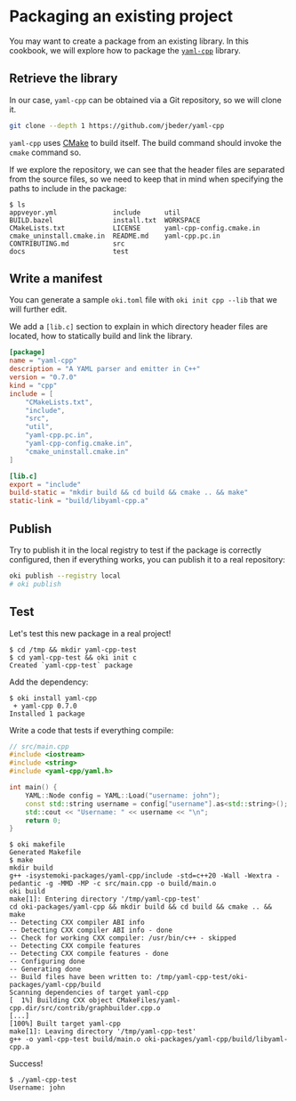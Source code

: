 # Packaging an existing project

You may want to create a package from an existing library.
In this cookbook, we will explore how to package the [`yaml-cpp`](https://github.com/jbeder/yaml-cpp) library.

## Retrieve the library

In our case, `yaml-cpp` can be obtained via a Git repository, so we will clone it.

```bash
git clone --depth 1 https://github.com/jbeder/yaml-cpp
```

`yaml-cpp` uses [CMake](https://cmake.org) to build itself.
The build command should invoke the `cmake` command so.

If we explore the repository, we can see that the header files are separated from the source files, so we need to keep that in mind when specifying the paths to include in the package:

```console
$ ls
appveyor.yml              include      util
BUILD.bazel               install.txt  WORKSPACE
CMakeLists.txt            LICENSE      yaml-cpp-config.cmake.in
cmake_uninstall.cmake.in  README.md    yaml-cpp.pc.in
CONTRIBUTING.md           src
docs                      test
```

## Write a manifest

You can generate a sample `oki.toml` file with `oki init cpp --lib` that we will further edit.

We add a `[lib.c]` section to explain in which directory header files are located, how to statically build and link the library.

```toml
[package]
name = "yaml-cpp"
description = "A YAML parser and emitter in C++"
version = "0.7.0"
kind = "cpp"
include = [
    "CMakeLists.txt",
    "include",
    "src",
    "util",
    "yaml-cpp.pc.in",
    "yaml-cpp-config.cmake.in",
    "cmake_uninstall.cmake.in"
]

[lib.c]
export = "include"
build-static = "mkdir build && cd build && cmake .. && make"
static-link = "build/libyaml-cpp.a"
```

## Publish

Try to publish it in the local registry to test if the package is correctly configured, then if everything works, you can publish it to a real repository:

```bash
oki publish --registry local
# oki publish
```

## Test

Let's test this new package in a real project!

```console
$ cd /tmp && mkdir yaml-cpp-test
$ cd yaml-cpp-test && oki init c
Created `yaml-cpp-test` package
```

Add the dependency:

```console
$ oki install yaml-cpp
 + yaml-cpp 0.7.0
Installed 1 package
```

Write a code that tests if everything compile:

```cpp
// src/main.cpp
#include <iostream>
#include <string>
#include <yaml-cpp/yaml.h>

int main() {
    YAML::Node config = YAML::Load("username: john");
    const std::string username = config["username"].as<std::string>();
    std::cout << "Username: " << username << "\n";
    return 0;
}
```

```console
$ oki makefile
Generated Makefile
$ make
mkdir build
g++ -isystemoki-packages/yaml-cpp/include -std=c++20 -Wall -Wextra -pedantic -g -MMD -MP -c src/main.cpp -o build/main.o
oki build
make[1]: Entering directory '/tmp/yaml-cpp-test'
cd oki-packages/yaml-cpp && mkdir build && cd build && cmake .. && make
-- Detecting CXX compiler ABI info
-- Detecting CXX compiler ABI info - done
-- Check for working CXX compiler: /usr/bin/c++ - skipped
-- Detecting CXX compile features
-- Detecting CXX compile features - done
-- Configuring done
-- Generating done
-- Build files have been written to: /tmp/yaml-cpp-test/oki-packages/yaml-cpp/build
Scanning dependencies of target yaml-cpp
[  1%] Building CXX object CMakeFiles/yaml-cpp.dir/src/contrib/graphbuilder.cpp.o
[...]
[100%] Built target yaml-cpp
make[1]: Leaving directory '/tmp/yaml-cpp-test'
g++ -o yaml-cpp-test build/main.o oki-packages/yaml-cpp/build/libyaml-cpp.a
```

Success!

```console
$ ./yaml-cpp-test 
Username: john
```

